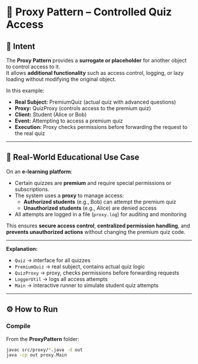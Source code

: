 # 📘 Proxy Pattern – Controlled Quiz Access

## 🎯 Intent  
The **Proxy Pattern** provides a **surrogate or placeholder** for another object to control access to it.  
It allows **additional functionality** such as access control, logging, or lazy loading without modifying the original object.  

In this example:  
- **Real Subject:** PremiumQuiz (actual quiz with advanced questions)  
- **Proxy:** QuizProxy (controls access to the premium quiz)  
- **Client:** Student (Alice or Bob)  
- **Event:** Attempting to access a premium quiz  
- **Execution:** Proxy checks permissions before forwarding the request to the real quiz  

---

## 🏫 Real-World Educational Use Case  
On an **e-learning platform**:  
- Certain quizzes are **premium** and require special permissions or subscriptions.  
- The system uses a **proxy** to manage access:
  - **Authorized students** (e.g., Bob) can attempt the premium quiz  
  - **Unauthorized students** (e.g., Alice) are denied access  
- All attempts are logged in a file (`proxy.log`) for auditing and monitoring  

This ensures **secure access control**, **centralized permission handling**, and **prevents unauthorized actions** without changing the premium quiz code.  

---

**Explanation:**  
- `Quiz` → interface for all quizzes  
- `PremiumQuiz` → real subject, contains actual quiz logic  
- `QuizProxy` → proxy, checks permissions before forwarding requests  
- `LoggerUtil` → logs all access attempts  
- `Main` → interactive runner to simulate student quiz attempts  

---

## ⚙️ How to Run  

### Compile  
From the **ProxyPattern** folder:  
```bash
javac src/proxy/*.java -d out
java -cp out proxy.Main
